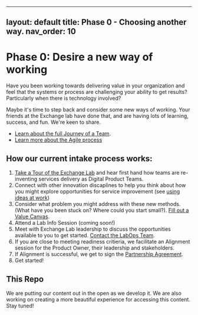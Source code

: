 
---
layout: default
title: Phase 0 - Choosing another way.
nav_order: 10
---

# Phase 0: Desire a new way of working

Have you been working towards delivering value in your organization and feel that the systems or process are challenging your ability to get results? Particularly when there is technology involved?

Maybe it's time to step back and consider some new ways of working. Your friends at the Exchange lab have done that, and are having lots of learning, success, and fun. We're keen to share.

* [Learn about the full Journey of a Team](https://github.com/bcgov/ExchangeLabOps/blob/master/One-Pager_Journey-of-an-Exchange-Lab-Team.pdf).
* [Learn more about the Agile process](https://developer.gov.bc.ca/Agile-Delivery-Process/Agile-Delivery-Process)

## How our current intake process works:

1. [Take a Tour of the Exchange Lab](https://www.eventbrite.ca/e/take-a-walk-on-the-agile-side-tour-of-bc-govs-csi-lab-tickets-43946375793) and hear first hand how teams are re-inventing services delivery as Digital Product Teams. 
2. Connect with other innovation discaplines to help you think about how you might explore opportunities for service improvement (see [using ideas at work](https://www2.gov.bc.ca/gov/content/careers-myhr/all-employees/new-employees/next-steps/first-six-months))
3. Consider what problem you might address with these new methods. (What have you been stuck on? Where could you start small?). [Fill out a Value Canvas](https://github.com/bcgov/ExchangeLabOps/blob/master/0_Desire-a-new-way-of-working/Lab-Residency_Intake-Value-Canvas-Workbook.pdf).
4. Attend a Lab Info Session (coming soon!)
5. Meet with Exchange Lab leadership to discuss the opportunities available to you to get started. [Contact the LabOps Team](ExchangeLab@gov.bc.ca).
6. If you are close to meeting readiness critieria, we facilitate an Alignment session for the Product Owner, their leadership and stakeholders.
7. If Alignment is successful, we get to sign the [Partnership Agreement](https://github.com/bcgov/ExchangeLabOps/blob/master/0_Desire-a-new-way-of-working/Lab-Residency-Partnership-Agreement.pdf).
8. Get started!

## This Repo

We are putting our content out in the open as we develop it. We are also working on creating a more beautiful experience for accessing this content. Stay tuned!

